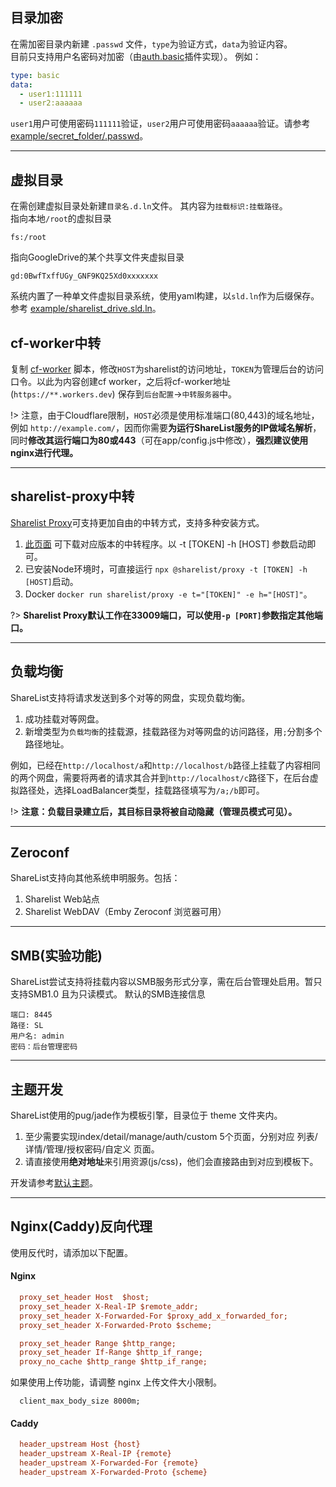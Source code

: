 ## 目录加密
在需加密目录内新建 ```.passwd``` 文件，```type```为验证方式，```data```为验证内容。  
目前只支持用户名密码对加密（由[auth.basic](app/plugins/auth.basic.js)插件实现）。
例如：    
```yaml
type: basic 
data: 
  - user1:111111 
  - user2:aaaaaa 
```

```user1```用户可使用密码```111111```验证，```user2```用户可使用密码```aaaaaa```验证。请参考[example/secret_folder/.passwd](https://github.com/qiantigers/sharelist-0.1/tree/main/example/secret_folder/.passwd)。 

***

## 虚拟目录

在需创建虚拟目录处新建```目录名.d.ln```文件。 其内容为```挂载标识:挂载路径```。   
指向本地```/root```的虚拟目录  

```   
fs:/root 
```

指向GoogleDrive的某个共享文件夹虚拟目录   
```
gd:0BwfTxffUGy_GNF9KQ25Xd0xxxxxxx 
```
系统内置了一种单文件虚拟目录系统，使用yaml构建，以```sld.ln```作为后缀保存。参考 [example/sharelist_drive.sld.ln](https://github.com/qiantigers/sharelist-0.1/tree/main/example/sharelist_drive.sld.ln)。 

## cf-worker中转

复制 [cf-worker](https://github.com/qiantigers/sharelist-0.1/tree/main/proxy/cf-worker.js) 脚本，修改```HOST```为sharelist的访问地址，```TOKEN```为管理后台的访问口令。以此为内容创建cf worker，之后将cf-worker地址(```https://**.workers.dev```) 保存到```后台配置```->```中转服务器```中。   

!> 注意，由于Cloudflare限制，```HOST```必须是使用标准端口(80,443)的域名地址，例如 ```http://example.com/```，因而你需要**为运行ShareList服务的IP做域名解析**，同时**修改其运行端口为80或443**（可在app/config.js中修改），**强烈建议使用nginx进行代理。** 

***

## sharelist-proxy中转

[Sharelist Proxy](https://github.com/linkdrive/sharelist-proxy)可支持更加自由的中转方式，支持多种安装方式。   

1. [此页面](https://github.com/linkdrive/sharelist-proxy/releases) 可下载对应版本的中转程序。以 -t [TOKEN] -h [HOST] 参数启动即可。
2. 已安装Node环境时，可直接运行 ```npx @sharelist/proxy -t [TOKEN] -h [HOST]```启动。 
3. Docker ```docker run sharelist/proxy -e t="[TOKEN]" -e h="[HOST]"```。

?> **Sharelist Proxy默认工作在33009端口，可以使用```-p [PORT]```参数指定其他端口。**   


***


## 负载均衡
ShareList支持将请求发送到多个对等的网盘，实现负载均衡。
1. 成功挂载对等网盘。
2. 新增类型为```负载均衡```的挂载源，挂载路径为对等网盘的访问路径，用```;```分割多个路径地址。

例如，已经在```http://localhost/a```和```http://localhost/b```路径上挂载了内容相同的两个网盘，需要将两者的请求其合并到```http://localhost/c```路径下，在后台虚拟路径处，选择LoadBalancer类型，挂载路径填写为```/a;/b```即可。 

!> **注意：负载目录建立后，其目标目录将被自动隐藏（管理员模式可见）。**   

***

## Zeroconf
ShareList支持向其他系统申明服务。包括： 
1. Sharelist Web站点
2. Sharelist WebDAV（Emby Zeroconf 浏览器可用）


***

## SMB(实验功能)
ShareList尝试支持将挂载内容以SMB服务形式分享，需在后台管理处启用。暂只支持SMB1.0 且为只读模式。
默认的SMB连接信息
```
端口: 8445
路径: SL
用户名: admin
密码：后台管理密码
```

***

## 主题开发

ShareList使用的pug/jade作为模板引擎，目录位于 theme 文件夹内。   
1. 至少需要实现index/detail/manage/auth/custom 5个页面，分别对应 列表/详情/管理/授权密码/自定义 页面。
2. 请直接使用**绝对地址**来引用资源(js/css)，他们会直接路由到对应到模板下。

开发请参考[默认主题](https://github.com/qiantigers/sharelist-0.1/tree/main/theme)。 


***

## Nginx(Caddy)反向代理
使用反代时，请添加以下配置。  

#### Nginx  
```ini 
  proxy_set_header Host  $host;
  proxy_set_header X-Real-IP $remote_addr;
  proxy_set_header X-Forwarded-For $proxy_add_x_forwarded_for;
  proxy_set_header X-Forwarded-Proto $scheme;

  proxy_set_header Range $http_range;
  proxy_set_header If-Range $http_if_range;
  proxy_no_cache $http_range $http_if_range;
```
如果使用上传功能，请调整 nginx 上传文件大小限制。   
```
  client_max_body_size 8000m;
```
#### Caddy   
```ini
  header_upstream Host {host}
  header_upstream X-Real-IP {remote}
  header_upstream X-Forwarded-For {remote}
  header_upstream X-Forwarded-Proto {scheme}
```
